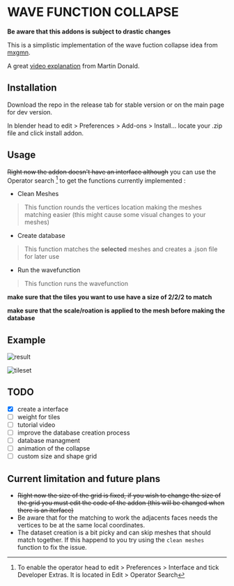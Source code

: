 # WAVE FUNCTION COLLAPSE

**Be aware that this addons is subject to drastic changes**

This is a simplistic implementation of the wave fuction collapse idea from [mxgmn](https://github.com/mxgmn/WaveFunctionCollapse).

A great [video explanation](https://www.youtube.com/watch?v=2SuvO4Gi7uY) from Martin Donald.

## Installation

Download the repo in the release tab for stable version or on the main page for dev version.

In blender head to edit > Preferences > Add-ons > Install...
locate your .zip file and click install addon.

## Usage

~~Right now the addon doesn't have an interface although~~ you can use the Operator search [^operator] to get the functions currently implemented :
- Clean Meshes
> This function rounds the vertices location making the meshes matching easier (this might cause some visual changes to your meshes)
- Create database
> This function matches the __selected__ meshes and creates a .json file for later use
- Run the wavefunction
> This function runs the wavefunction

**make sure that the tiles you want to use have a size of 2/2/2 to match**

**make sure that the scale/roation is applied to the mesh before making the database**

## Example

![result](https://github.com/Gus-The-Forklift-Driver/blenderWFC/blob/master/media/simpleExample.png)

![tileset](https://github.com/Gus-The-Forklift-Driver/blenderWFC/blob/master/media/simpleExampleTileset.png)


## TODO

- [X] create a interface
- [ ] weight for tiles
- [ ] tutorial video
- [ ] improve the database creation process
- [ ] database managment
- [ ] animation of the collapse
- [ ] custom size and shape grid

## Current limitation and future plans

- ~~Right now the size of the grid is fixed, if you wish to change the size of the grid you must edit the code of the addon (this will be changed when there is an iterface)~~
- Be aware that for the matching to work the adjacents faces needs the vertices to be at the same local coordinates.
- The dataset creation is a bit picky and can skip meshes that should match together. If this happend to you try using the `clean meshes` function to fix the issue.

[^operator]:
    To enable the operator head to edit > Preferences > Interface and tick Developer Extras. It is located in Edit > Operator Search